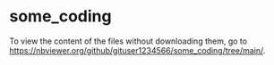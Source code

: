 # some_coding

To view the content of the files without downloading them, go to https://nbviewer.org/github/gituser1234566/some_coding/tree/main/.